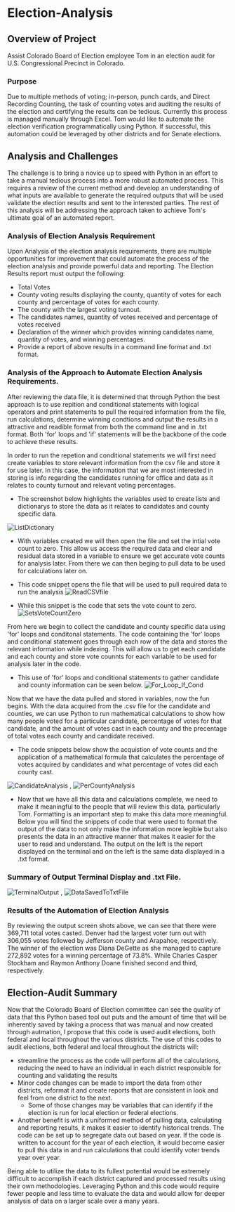 # Election-Analysis

## Overview of Project
Assist Colorado Board of Election employee Tom in an election audit for U.S. Congressional Precinct in Colorado.

### Purpose
Due to multiple methods of voting; in-person, punch cards, and Direct Recording Counting, the task of counting votes and auditing the results of the election and certifying the results can be tedious.  Currently this process is managed manually through Excel. Tom would like to automate the election verification programmatically using Python.  If successful, this automation could be leveraged by other districts and for Senate elections.

## Analysis and Challenges
The challenge is to bring a novice up to speed with Python in an effort to take a manual tedious process into a more robust automated process.  This requires a review of the current method and develop an understanding of what inputs are available to generate the required outputs that will be used validate the election results and sent to the interested parties. The rest of this analysis will be addressing the approach taken to achieve Tom's ultimate goal of an automated report.

### Analysis of Election Analysis Requirement

Upon Analysis of the election analysis requirements, there are multiple opportunities for improvement that could automate the process of the election analysis and provide powerful data and reporting.  The Election Results report must output the following: 

*  Total Votes
*  County voting results displaying the county, quantity of votes for each county and percentage of votes for each county. 
*  The county with the largest voting turnout.
*  The candidates names, quantity of votes received and percentage of votes received
*  Declaration of the winner which provides winning candidates name, quantity of votes, and winning percentages.
*  Provide a report of above results in a command line format and .txt format.

### Analysis of the Approach to Automate Election Analysis Requirements.
After reviewing the data file, it is determined that through Python the best approach is to use repition and conditional statements with logical operators and print statements to pull the required information from the file, run calculations, determine winning condtions and output the results in a attractive and readible format from both the command line and in .txt format.  Both 'for' loops and 'if' statements will be the backbone of the code to achieve these results. 

In order to run the repetion and conditional statements we will first need create variables to store relevant information from the csv file and store it for use later.  In this case, the information that we are most interested in storing is info regarding the candidates running for office and data as it relates to county turnout and relevant voting percentages.

*   The screenshot below highlights the variables used to create lists and dictionarys to store the data as it relates to candidates and county specific data.

![ListDictionary](resources/ListDictionary.png)

*  With variables created we will then open the file and set the intial vote count to zero.  This allow us access the required data and clear and residual data stored in a variable to ensure we get accurate vote counts for analysis later. From there we can then beging to pull data to be used for calculations later on.

*  This code snippet opens the file that will be used to pull required data to run the analysis
![ReadCSVfile](resources/ReadCSVfile.png)

*  While this snippet is the code that sets the vote count to zero.
![SetsVoteCountZero](resources/SetsVoteCountZero.png)

From here we begin to collect the candidate and county specific data using 'for' loops and conditonal statements.  The code containing the 'for' loops and conditional statement goes through each row of the data and stores the relevant information while indexing.  This will allow us to get each candidate and each county and store vote counnts for each variable to be used for analysis later in the code.  

* This use of 'for' loops and conditional statements to gather candidate and county information can be seen below.
![For_Loop_If_Cond](resources/For_Loop_If_Cond.png)

Now that we have the data pulled and stored in variables, now the fun begins.  With the data acquired from the .csv file for the candidate and counties, we can use Python to run mathematical calculations to show how many people voted for a particular candidate, percentage of votes for that candidate, and the amount of votes cast in each county and the precentage of total votes each county and candidate received.

* The code snippets below show the acquistion of vote counts and the application of a mathematical formula that calculates the percentage of votes acquired by candidates and what percentage of votes did each county cast.

![CandidateAnalysis](resources/CandidateAnalysis.png) , ![PerCountyAnalysis](resources/PerCountyAnalysis.png)

* Now that we have all this data and calculations complete, we need to make it meaningful to the people that will review this data, particularly Tom.  Formatting is an important step to make this data more meaningful.  Below you will find the snippets of code that were used to format the output of the data to not only make the information more legible but also presents the data in an attractive manner that makes it easier for the user to read and understand.  The output on the left is the report displayed on the terminal and on the left is the same data displayed in a .txt format.

### Summary of Output Terminal Display and .txt File.

![TerminalOutput](resources/TerminalOutput.png) , ![DataSavedToTxtFile](resources/DataSavedToTxtFile.png)

### Results of the Automation of Election Analysis

By reviewing the output screen shots above, we can see that there were 369,711 total votes casted.  Denver had the largest voter turn out with 306,055 votes followed by Jefferson county and Arapahoe, respectively.  The winner of the election was Diana DeGette as she managed to capture 272,892 votes for a winning percentage of 73.8%.  While Charles Casper Stockham and Raymon Anthony Doane finished second and third, respectively.

## Election-Audit Summary

Now that the Colorado Board of Election committee can see the quality of data that this Python based tool out puts and the amount of time that will be inherently saved by taking a process that was manual and now created through autmation, I propose that this code is used audit elections, both federal and local throughout the various districts.
The use of this codes to audit elections, both federal and local throughout the districts will:
 
 * streamline the process as the code will perform all of the calculations, reducing the need to have an individual in each district responsible for counting and validating the results
 * Minor code changes can be made to import the data from other districts, reformat it and create reports that are consistent in look and feel from one district to the next.
    * Some of those changes may be variables that can identify if the election is run for local election or federal elections.
 * Another benefit is with a uniformed method of pulling data, calculating and reporting results, it makes it easier to identify historical trends.  The code can be set up to segregate data out based on year. If the code is written to account for the year of each election, it would become easier to pull this data in and run calculations that could identify voter trends year over year.  

Being able to utilize the data to its fullest potential would be extremely difficult to accomplish if each district captured and processed results using their own methodologies. Leveraging Python and this code would require fewer people and less time to evaluate the data and would allow for deeper analysis of data on a larger scale over a many years.

